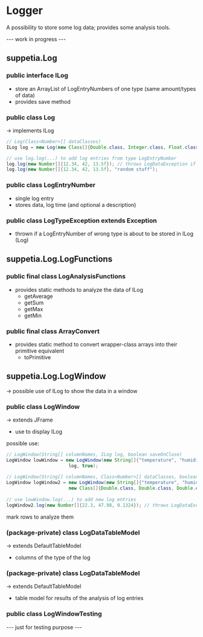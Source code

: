# Logger

A possibility to store some log data; provides some analysis tools.

--- work in progress ---

## suppetia.Log

### public interface ILog

 - store an ArrayList of LogEntryNumbers of one type (same amount/types of data)
 - provides save method
 

### public class Log

 -> implements ILog
 
 ```java
 // Log(Class<Number>[] dataClasses)
 ILog log = new Log(new Class[]{Double.class, Integer.class, Float.class});
 
 // use log.log(...) to add log entries from type LogEntryNumber
 log.log(new Number[]{12.34, 42, 13.5f}); // throws LogDataException if the data classes mismatch
 log.log(new Number[]{12.34, 42, 13.5f}, "random stuff");
 ```


### public class LogEntryNumber

 - single log entry
 - stores data, log time (and optional a description)



### public class LogTypeException extends Exception

 - thrown if a LogEntryNumber of wrong type is about to be stored in ILog (Log)
 

 
## suppetia.Log.LogFunctions
 
### public final class LogAnalysisFunctions

 - provides static methods to analyze the data of ILog
     - getAverage
     - getSum
     - getMax
     - getMin
     
### public final class ArrayConvert

 - provides static method to convert wrapper-class arrays 
    into their primitive equivalent
     - toPrimitive
 

## suppetia.Log.LogWindow

 -> possible use of ILog to show the data in a window
 
### public class LogWindow
 -> extends JFrame

 - use to display ILog
 
 possible use:
 ```java
 // LogWindow(String[] columnNames, ILog log, boolean saveOnClose)
 LogWindow lowWindow = new LogWindow(new String[]{"temperature", "humidity", "brightness"},
 						log, true);
 						
 // LogWindow(String[] columnNames, Class<Number>[] dataClasses, boolean saveOnClose)
 LogWindow logWindow2 = new LogWindow(new String[]{"temperature", "humidity", "brightness"},
 						new Class[]{Double.class, Double.class, Double.class}, true);
 						
 // use lowWindow.log(...) to add new log entries
 logWindow2.log(new Number[]{22.3, 47.98, 0.1324}); // throws LogDataException if the data classes mismatch
 ```
 
 mark rows to analyze them

### (package-private) class LogDataTableModel
 -> extends DefaultTableModel
 
 - columns of the type of the log
 
### (package-private) class LogDataTableModel
 -> extends DefaultTableModel
 
 - table model for results of the analysis of log entries 
 
### public class LogWindowTesting

 --- just for testing purpose ---
